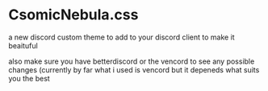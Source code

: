 # CsomicNebula.css
a new discord custom theme to add to your discord client to make it beaituful

also make sure you have betterdiscord or the vencord to see any possible changes 
(currently by far what i used is vencord but it depeneds what suits you the best
